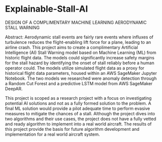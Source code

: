 # Explainable-Stall-AI
DESIGN OF A COMPLIMENTARY MACHINE LEARNING AERODYNAMIC STALL WARNING

Abstract:
Aerodynamic stall events are fairly rare events where influxes of turbulence reduces the flight-enabling lift force for a plane, leading to an airline crash. This project aims to create a complimentary Artificial Intelligence (AI) Stall Warning model based on Machine Learning (ML) from historic flight data. The models could significantly increase safety margins for the stall hazard by identifying the onset of stall reliably before a human operator could. The models utilize simulated flight data as a proxy for historical flight data parameters, housed within an AWS SageMaker Jupyter Notebook. The two models we researched were anomaly detection through a Random Cut Forest and a predictive LSTM model from AWS SageMaker DeepAR.

This project is scoped as a research project with a focus on investigating potential AI solutions and not as a fully formed solution to the problem. A final ML solution would provide a pilot adequate time to perform evasive measures to mitigate the chances of a stall. Although the project dives into two algorithms and their use cases, the project does not have a fully vetted and ready algorithm to implement into a real world aircraft. The results of this project provide the basis for future algorithm development and implementation for a real world aircraft system.
